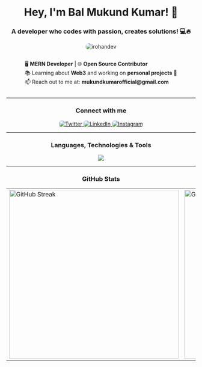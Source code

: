 <h1 align="center">Hey, I'm Bal Mukund Kumar! 👋</h1>
<h3 align="center">A developer who codes with passion, creates solutions! 💻🔥</h3>

<p align ="center">
  <img 
    src="https://komarev.com/ghpvc/?username=Mukundkr&label=Profile%20Views&color=brightgreen&style=for-the-badge" 
    alt="irohandev" 
    style="border-radius: 15px;"/>
</p>

<div style="display: flex; justify-content: center; align-items: center;">
  <div>
    <ul style="list-style: none; padding: 0;">
      <li>🖥 <strong>MERN Developer</strong> | 🌐 <strong>Open Source Contributor</strong></li>
      <li>📚 Learning about <strong>Web3</strong> and working on <strong>personal projects</strong> 🚀</li>
      <li>📫 Reach out to me at: <strong>mukundkumarofficial@gmail.com</strong></li>
    </ul>
  </div>
</div>


---
<h3 align="center">Connect with me</h3>
<p align="center" style="margin: 10px 0;">
  <a href="https://x.com/imMukundKr" target="blank">
    <img src="https://img.shields.io/badge/Twitter-1DA1F2?style=for-the-badge&logo=twitter&logoColor=white" style="border-radius:5px;" alt="Twitter"/>
  </a>
  <a href="https://www.linkedin.com/in/balmukundkumar/" target="blank">
    <img src="https://img.shields.io/badge/LinkedIn-0077B5?style=for-the-badge&logo=linkedin&logoColor=white" style="border-radius:5px;" alt="LinkedIn"/>
  </a>
  <a href="https://instagram.com/themukund07" target="blank">
    <img src="https://img.shields.io/badge/Instagram-E4405F?style=for-the-badge&logo=instagram&logoColor=white" style="border-radius:5px;" alt="Instagram"/>
  </a>
  
  
</p>

---

<h3 align="center">Languages, Technologies & Tools</h3>
<p align="center">
  <a href="https://skillicons.dev">
    <img src="https://skillicons.dev/icons?i=html,css,tailwind,js,ts,react,redux,nodejs,express,nextjs,prisma,postgres,mongodb,mysql,firebase,figma,mui,linux,docker,kubernetes,notion,vscode,vite,git,github,vercel,netlify,postman,python,threejs" />
  </a>
</p>

---

<h3 align="center">GitHub Stats</h3>

<table align="center">
  <tr>
    <td>
      <img src="https://github-readme-streak-stats.herokuapp.com/?user=Mukundx&theme=radical" alt="GitHub Streak" width="450"/>
    </td>
    <td>
      <img src="https://github-readme-stats.vercel.app/api?username=Mukundx&show_icons=true&theme=radical" alt="GitHub Stats" width="450"/>
    </td>
  </tr>
</table>


